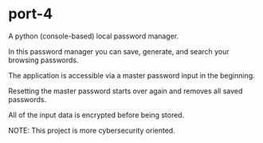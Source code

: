 # port-4
A python (console-based) local password manager.

In this password manager you can save, generate, and search your browsing passwords.

The application is accessible via a master password input in the beginning.

Resetting the master password starts over again and removes all saved passwords.

All of the input data is encrypted before being stored.

NOTE: This project is more cybersecurity oriented.
